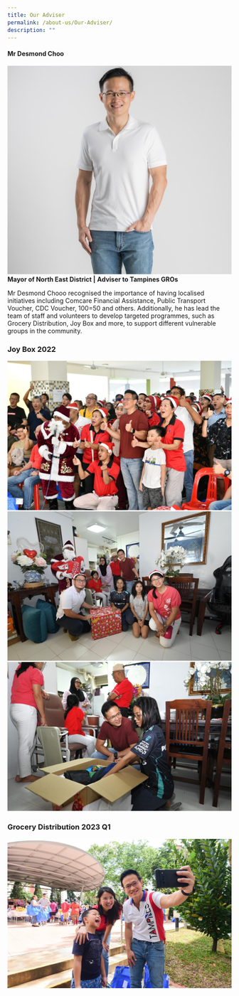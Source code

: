 ```yaml
---
title: Our Adviser
permalink: /about-us/Our-Adviser/
description: ""
---
```

#### Mr Desmond Choo
![](/images/About%20Us/for%20website.jpg)
**Mayor of North East District |**
**Adviser to Tampines GROs**

Mr Desmond Chooo recognised the importance of having localised initiatives including Comcare Financial Assistance, Public Transport Voucher, CDC Voucher, 100=50 and others. Additionally, he has lead the team of staff and volunteers to develop targeted programmes, such as Grocery Distribution, Joy Box and more, to support different vulnerable groups in the community.

### Joy Box 2022
![](/images/joy%20box%203.jpg)
![](/images/joy%20box%201.jpg)
![](/images/joy%20box%205.jpg)

### Grocery Distribution 2023 Q1
![](/images/img-3502.JPG)
